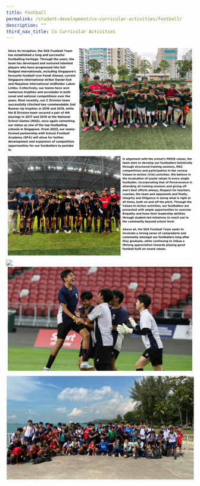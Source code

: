```yaml
---
title: Football
permalink: /student-development/co-curricular-activities/football/
description: ""
third_nav_title: Co Curricular Activities
---
```

![](/images/football2023%20(1).png)![](/images/football2023%20(2).png)![](/images/football2023%20(3).png)![](/images/football2023%20(4).png)![](/images/football2023%20(5).png)